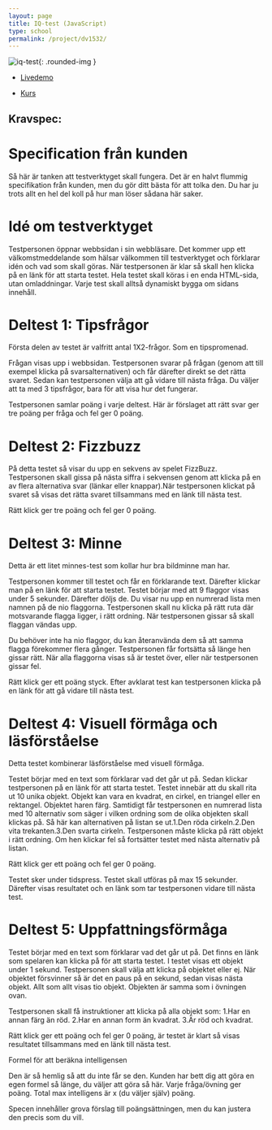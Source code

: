 ```yaml
---
layout: page
title: IQ-test (JavaScript)
type: school
permalink: /project/dv1532/
---
```


![iq-test](/files/images/iq_test.png){: .rounded-img }

- [Livedemo](//root.oskaremilsson.se/exempel/intelligence/)

- [Kurs](/courses/dv1532)

Kravspec:
---

Specification från kunden
===
Så här är tanken att testverktyget skall fungera. Det är en halvt flummig specifikation från kunden, 
men du gör ditt bästa för att tolka den. Du har ju trots allt en hel del koll på hur man löser sådana här saker.

Idé om testverktyget
===
Testpersonen öppnar webbsidan i sin webbläsare. Det kommer upp ett välkomstmeddelande som hälsar välkommen till testverktyget 
och förklarar idén och vad som skall göras. När testpersonen är klar så skall hen klicka på en länk för att starta testet. 
Hela testet skall köras i en enda HTML-sida, utan omladdningar. Varje test skall alltså dynamiskt bygga om sidans innehåll. 

Deltest 1: Tipsfrågor
===
Första delen av testet är valfritt antal 1X2-frågor. Som en tipspromenad. 

Frågan visas upp i webbsidan. Testpersonen svarar på frågan (genom att till exempel klicka på svarsalternativen) och får därefter direkt se det rätta svaret. 
Sedan kan testpersonen välja att gå vidare till nästa fråga. Du väljer att ta med 3 tipsfrågor, bara för att visa hur det fungerar. 

Testpersonen samlar poäng i varje deltest. Här är förslaget att rätt svar ger tre poäng per fråga och fel ger 0 poäng.

Deltest 2: Fizzbuzz
===
På detta testet så visar du upp en sekvens av spelet FizzBuzz. Testpersonen skall gissa på nästa siffra i sekvensen genom 
att klicka på en av flera alternativa svar (länkar eller knappar).När testpersonen klickat på svaret så visas det rätta svaret tillsammans med en länk till nästa test. 

Rätt klick ger tre poäng och fel ger 0 poäng.

Deltest 3: Minne
===
Detta är ett litet minnes-test som kollar hur bra bildminne man har.

Testpersonen kommer till testet och får en förklarande text. Därefter klickar man på en länk för att starta testet. 
Testet börjar med att 9 flaggor visas under 5 sekunder. Därefter döljs de. Du visar nu upp en numrerad lista men namnen på de nio flaggorna. 
Testpersonen skall nu klicka på rätt ruta där motsvarande flagga ligger, i rätt ordning. När testpersonen gissar så skall flaggan vändas upp. 

Du behöver inte ha nio flaggor, du kan återanvända dem så att samma flagga förekommer flera gånger. 
Testpersonen får fortsätta så länge hen gissar rätt. När alla flaggorna visas så är testet över, eller när testpersonen gissar fel. 

Rätt klick ger ett poäng styck. Efter avklarat test kan testpersonen klicka på en länk för att gå vidare till nästa test.

Deltest 4: Visuell förmåga och läsförståelse
===
Detta testet kombinerar läsförståelse med visuell förmåga. 

Testet börjar med en text som förklarar vad det går ut på. Sedan klickar testpersonen på en länk för att starta testet. 
Testet innebär att du skall rita ut 10 unika objekt. Objekt kan vara en kvadrat, en cirkel, en triangel eller en rektangel. 
Objektet haren färg. Samtidigt får testpersonen en numrerad lista med 10 alternativ som säger i vilken ordning som de olika objekten skall klickas på. 
Så här kan alternativen på listan se ut.1.Den röda cirkeln.2.Den vita trekanten.3.Den svarta cirkeln. Testpersonen måste klicka på rätt objekt i rätt ordning. 
Om hen klickar fel så fortsätter testet med nästa alternativ på listan.
 
Rätt klick ger ett poäng och fel ger 0 poäng. 

Testet sker under tidspress. Testet skall utföras på max 15 sekunder. 
Därefter visas resultatet och en länk som tar testpersonen vidare till nästa test.

Deltest 5: Uppfattningsförmåga
===
Testet börjar med en text som förklarar vad det går ut på. Det finns en länk som spelaren kan klicka på för att starta testet. 
I testet visas ett objekt under 1 sekund. Testpersonen skall välja att klicka på objektet eller ej. 
När objektet försvinner så är det en paus på en sekund, sedan visas nästa objekt. Allt som allt visas tio objekt. 
Objekten är samma som i övningen ovan. 

Testpersonen skall få instruktioner att klicka på alla objekt som:
1.Har en annan färg än röd.
2.Har en annan form än kvadrat.
3.Är röd och kvadrat. 

Rätt klick ger ett poäng och fel ger 0 poäng, är testet är klart så visas resultatet tillsammans med en länk till nästa test.

Formel för att beräkna intelligensen

Den är så hemlig så att du inte får se den. Kunden har bett dig att göra en egen formel så länge, du väljer att göra så här.
Varje fråga/övning ger poäng. Total max intelligens är x (du väljer själv) poäng. 

Specen innehåller grova förslag till poängsättningen, men du kan justera den precis som du vill.
